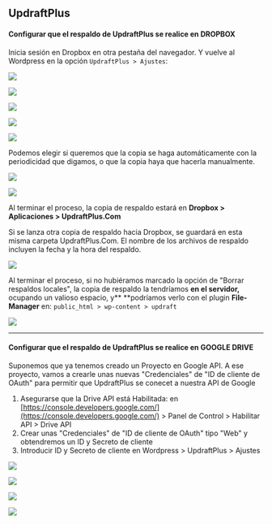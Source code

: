 ## UpdraftPlus

#### Configurar que el respaldo de UpdraftPlus se realice en DROPBOX

Inicia sesión en Dropbox en otra pestaña del navegador. Y vuelve al Wordpress en la opción `UpdraftPlus > Ajustes`:

![](https://catedu.github.io/atrevete-con-wordpress/assets/UpdraftPlus-1.png)

![](https://catedu.github.io/atrevete-con-wordpress/assets/UpdraftPlus-2.png)

![](https://catedu.github.io/atrevete-con-wordpress/assets/UpdraftPlus-3.png)

![](https://catedu.github.io/atrevete-con-wordpress/assets/UpdraftPlus-4.png)

![](https://catedu.github.io/atrevete-con-wordpress/assets/UpdraftPlus-5.png)

Podemos elegir si queremos que la copia se haga automáticamente con la periodicidad que digamos, o que la copia haya que hacerla manualmente.

![](https://catedu.github.io/atrevete-con-wordpress/assets/UpdraftPlus-6.png)

![](https://catedu.github.io/atrevete-con-wordpress/assets/UpdraftPlus-7.png)

Al terminar el proceso, la copia de respaldo estará en **Dropbox &gt; Aplicaciones &gt; UpdraftPlus.Com**

Si se lanza otra copia de respaldo hacia Dropbox, se guardará en esta misma carpeta UpdraftPlus.Com. El nombre de los archivos de respaldo incluyen la fecha y la hora del respaldo.

![](https://catedu.github.io/atrevete-con-wordpress/assets/UpdraftPlus-8.png)

Al terminar el proceso, si no hubiéramos marcado la opción de "Borrar respaldos locales", la copia de respaldo la tendríamos **en el servidor,** ocupando un valioso espacio, y** **podríamos verlo con el plugin **File-Manager** en: `public_html > wp-content > updraft`

![](https://catedu.github.io/atrevete-con-wordpress/assets/backup-en-servidor.png)

---

#### Configurar que el respaldo de UpdraftPlus se realice en GOOGLE DRIVE

Suponemos que ya tenemos creado un Proyecto en Google API. A ese proyecto, vamos a crearle unas nuevas "Credenciales" de "ID de cliente de OAuth" para permitir que UpdraftPlus se conecet a nuestra API de Google

1. Asegurarse que la Drive API está Habilitada: en [https://console.developers.google.com/](https://console.developers.google.com/) &gt; Panel de Control &gt; Habilitar API &gt; Drive API
2. Crear unas "Credenciales" de "ID de cliente de OAuth" tipo "Web" y obtendremos un ID y Secreto de cliente
3. Introducir ID y Secreto de cliente en Wordpress &gt; UpdraftPlus &gt; Ajustes

![](https://catedu.github.io/atrevete-con-wordpress/assets/credenciales-api-gdrive-1.png)

![](https://catedu.github.io/atrevete-con-wordpress/assets/credenciales-api-gdrive-2.png)

![](https://catedu.github.io/atrevete-con-wordpress/assets/listado-credenciales-oauth.png)

![](https://catedu.github.io/atrevete-con-wordpress/assets/cliente-id-updraftplus.png)

